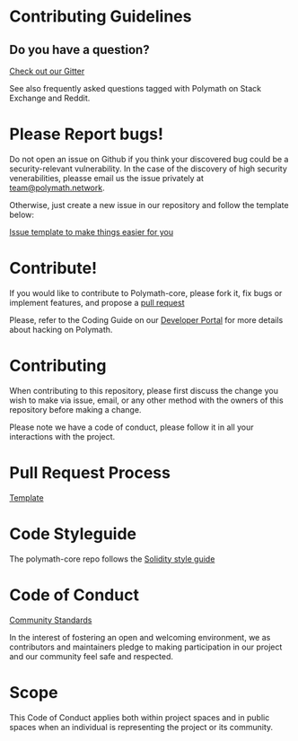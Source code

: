 # Contributing Guidelines

## Do you have a question?

[Check out our Gitter](https://gitter.im/PolymathNetwork/Lobby)

See also frequently asked questions tagged with Polymath on Stack Exchange and Reddit.

# Please Report bugs!

Do not open an issue on Github if you think your discovered bug could be a security-relevant vulnerability. In the case of the discovery of high security venerabilities, pleasse email us the issue privately at team@polymath.network.

Otherwise, just create a new issue in our repository and follow the template below: 

[Issue template to make things easier for you](https://github.com/PolymathNetwork/polymath-core/blob/master/.github/ISSUE_TEMPLATE/feature_request.md)


# Contribute!

If you would like to contribute to Polymath-core, please fork it, fix bugs or implement features, and propose a [pull request](https://github.com/PolymathNetwork/polymath-core/blob/master/PULL_REQUEST_TEMPLATE.md)

Please, refer to the Coding Guide on our [Developer Portal](https://developers.polymath.network/) for more details about hacking on Polymath.

# Contributing

When contributing to this repository, please first discuss the change you wish to make via issue, email, or any other method with the owners of this repository before making a change.

Please note we have a code of conduct, please follow it in all your interactions with the project.

# Pull Request Process

[Template](https://github.com/PolymathNetwork/polymath-core/blob/master/PULL_REQUEST_TEMPLATE.md)

# Code Styleguide

The polymath-core repo follows the [Solidity style guide](https://solidity.readthedocs.io/en/v0.4.24/style-guide.html)

# Code of Conduct

[Community Standards](https://github.com/PolymathNetwork/polymath-core/blob/master/CODE_OF_CONDUCT.md)

In the interest of fostering an open and welcoming environment, we as contributors and maintainers pledge to making participation in our project and our community feel safe and respected.

# Scope

This Code of Conduct applies both within project spaces and in public spaces when an individual is representing the project or its community.
